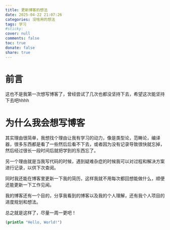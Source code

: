 ```yaml
---
title: 更新博客的想法
date: 2025-04-22 21:07:26
categories: 没啥用的想法
tags: 学习
#sticky:
cover: null
comments: false
toc: true
donate: false
share: true
---
```


# 前言

这也不是我第一次想写博客了，曾经尝试了几次也都没坚持下去，希望这次能坚持下去吧hhhh

# 为什么我会想写博客

其实理由很简单，我想找个理由让我有学习的动力，像是类型论，范畴论，编译器，很多东西都是看了一些然后后看不下去，或者因为没有记录导致很快就忘掉，然后经过很长一段时间后就把学到的东西忘了。

另一个理由就是当我写代码的时候，遇到疑难杂症的时候我可以对过程和解决方案进行记录，以供下次查阅。

同时我还能在博客里更新一下我的简历，这样我就不用每次都回想能做什么，顺便还能更新一下工作见闻。

我的博客还有一个目的，分享我看到的博客以及我的个人理解，还有我个人项目的进度规划和想法。

总之就是这样了，尽量一周一更吧！

``` clojure
(println "Hello, World!")
```